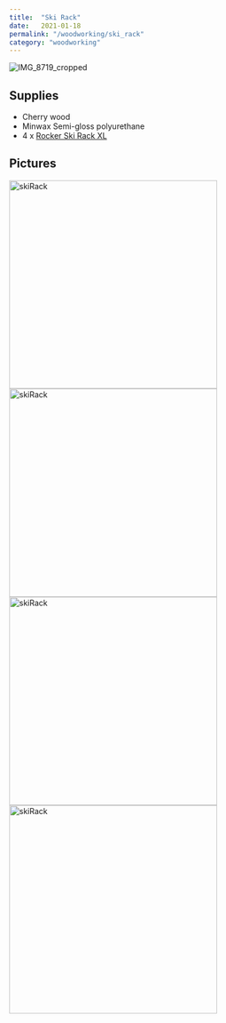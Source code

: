 ```yaml
---
title:  "Ski Rack"
date:   2021-01-18
permalink: "/woodworking/ski_rack"
category: "woodworking"
---
```

![IMG_8719_cropped]({{site.baseurl}}/assets/img/woodworking/ski_rack/IMG_8719_cropped.jpg)

## Supplies
* Cherry wood
* Minwax Semi-gloss polyurethane
* 4 x [Rocker Ski Rack XL](https://rockerskirack.com/collections/frontpage/products/individual-rocker-ski-rack)

## Pictures
<div style="float:left;display:block;margin-right:16px;padding-right:8px;" >
<img src="{{site.baseurl}}/assets/img/woodworking/ski_rack/IMG_8719.jpg" alt="skiRack" width="375"/>
</div>

<div style="float:left;display:block;margin-right:16px;padding-right:8px;" >
<img src="{{site.baseurl}}/assets/img/woodworking/ski_rack/IMG_8720.jpg" alt="skiRack" width="375"/>
</div>

<div style="float:left;display:block;margin-right:16px;padding-right:8px;" >
<img src="{{site.baseurl}}/assets/img/woodworking/ski_rack/IMG_8726.jpg" alt="skiRack" width="375"/>
</div>

<div style="float:left;display:block;margin-right:16px;padding-right:8px;" >
<img src="{{site.baseurl}}/assets/img/woodworking/ski_rack/IMG_8725.jpg" alt="skiRack" width="375"/>
</div>